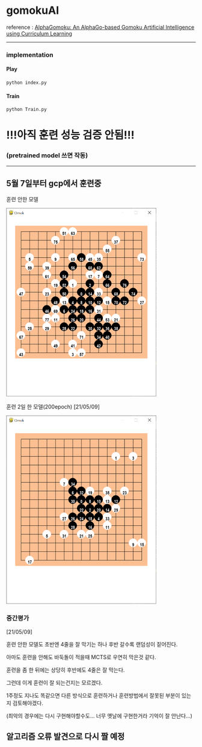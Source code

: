 # gomokuAI

reference : [AlphaGomoku: An AlphaGo-based Gomoku Artificial Intelligence using Curriculum Learning](https://arxiv.org/pdf/1809.10595, "alpha gomoku")

***

### implementation

#### Play

```
python index.py
```

#### Train

```
python Train.py
```

# !!!아직 훈련 성능 검증 안됨!!!
### (pretrained model 쓰면 작동)

---

## 5월 7일부터 gcp에서 훈련중

훈련 안한 모델

<img src="img/no_trained.png" height = "500">

훈련 2일 한 모델(200epoch) [21/05/09]

<img src="img/trained1.png" height = "500">


### 중간평가

[21/05/09]

훈련 안한 모델도 초반엔 4줄을 잘 막기는 하나 후반 갈수록 랜덤성이 짙어진다.

아마도 훈련을 안해도 바둑돌이 적을때 MCTS로 우연히 막은것 같다.

훈련을 좀 한 뒤에는 상당히 후반에도 4줄은 잘 막는다.

그런데 이게 훈련이 잘 되는건지는 모르겠다.

1주정도 지나도 똑같으면 다른 방식으로 훈련하거나 훈련방법에서 잘못된 부분이 있는지 검토해야겠다.

(최악의 경우에는 다시 구현해야할수도... 너무 옛날에 구현한거라 기억이 잘 안난다...)



## 알고리즘 오류 발견으로 다시 짤 예정
